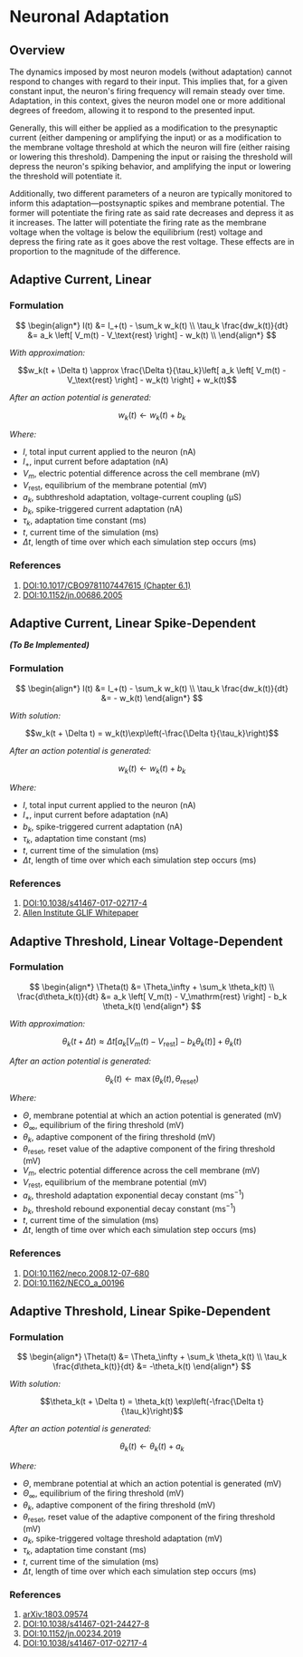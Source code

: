# Neuronal Adaptation

## Overview
The dynamics imposed by most neuron models (without adaptation) cannot respond to changes with regard to their input. This implies that, for a given constant input, the neuron's firing frequency will remain steady over time. Adaptation, in this context, gives the neuron model one or more additional degrees of freedom, allowing it to respond to the presented input.

Generally, this will either be applied as a modification to the presynaptic current (either dampening or amplifying the input) or as a modification to the membrane voltage threshold at which the neuron will fire (either raising or lowering this threshold). Dampening the input or raising the threshold will depress the neuron's spiking behavior, and amplifying the input or lowering the threshold will potentiate it.

Additionally, two different parameters of a neuron are typically monitored to inform this adaptation—postsynaptic spikes and membrane potential. The former will potentiate the firing rate as said rate decreases and depress it as it increases. The latter will potentiate the firing rate as the membrane voltage when the voltage is below the equilibrium (rest) voltage and depress the firing rate as it goes above the rest voltage. These effects are in proportion to the magnitude of the difference.

## Adaptive Current, Linear
### Formulation
$$
\begin{align*}
    I(t) &= I_+(t) - \sum_k w_k(t) \\
    \tau_k \frac{dw_k(t)}{dt} &= a_k \left[ V_m(t) - V_\text{rest} \right] - w_k(t) \\
\end{align*}
$$

*With approximation:*

$$w_k(t + \Delta t) \approx \frac{\Delta t}{\tau_k}\left[ a_k \left[ V_m(t) - V_\text{rest} \right] - w_k(t) \right] + w_k(t)$$

*After an action potential is generated:*

$$w_k(t) \leftarrow w_k(t) + b_k$$

*Where:*
- $I$, total input current applied to the neuron $(\mathrm{nA})$
- $I_+$, input current before adaptation $(\mathrm{nA})$
- $V_m$, electric potential difference across the cell membrane $(\mathrm{mV})$
- $V_\mathrm{rest}$, equilibrium of the membrane potential $(\mathrm{mV})$
- $a_k$, subthreshold adaptation, voltage-current coupling $(\mathrm{\mu S})$
- $b_k$, spike-triggered current adaptation $(\mathrm{nA})$
- $\tau_k$, adaptation time constant $(\mathrm{ms})$
- $t$, current time of the simulation $(\mathrm{ms})$
- $\Delta t$, length of time over which each simulation step occurs $(\mathrm{ms})$

### References
1. [DOI:10.1017/CBO9781107447615 (Chapter 6.1)](https://neuronaldynamics.epfl.ch/online/Ch6.S1.html)
2. [DOI:10.1152/jn.00686.2005](https://journals.physiology.org/doi/full/10.1152/jn.00686.2005)

## Adaptive Current, Linear Spike-Dependent
***(To Be Implemented)***
### Formulation
$$
\begin{align*}
    I(t) &= I_+(t) - \sum_k w_k(t) \\
    \tau_k \frac{dw_k(t)}{dt} &= - w_k(t)
\end{align*}
$$

*With solution:*

$$w_k(t + \Delta t) = w_k(t)\exp\left(-\frac{\Delta t}{\tau_k}\right)$$

*After an action potential is generated:*

$$w_k(t) \leftarrow w_k(t) + b_k$$

*Where:*
- $I$, total input current applied to the neuron $(\mathrm{nA})$
- $I_+$, input current before adaptation $(\mathrm{nA})$
- $b_k$, spike-triggered current adaptation $(\mathrm{nA})$
- $\tau_k$, adaptation time constant $(\mathrm{ms})$
- $t$, current time of the simulation $(\mathrm{ms})$
- $\Delta t$, length of time over which each simulation step occurs $(\mathrm{ms})$

### References
1. [DOI:10.1038/s41467-017-02717-4](https://www.nature.com/articles/s41467-017-02717-4)
2. [Allen Institute GLIF Whitepaper](https://help.brain-map.org/download/attachments/8323525/glifmodels.pdf)

## Adaptive Threshold, Linear Voltage-Dependent
### Formulation
$$
\begin{align*}
    \Theta(t) &= \Theta_\infty + \sum_k \theta_k(t) \\
    \frac{d\theta_k(t)}{dt} &= a_k \left[ V_m(t) - V_\mathrm{rest} \right] - b_k \theta_k(t)
\end{align*}
$$

*With approximation:*

$$\theta_k(t + \Delta t) \approx \Delta t \left[a_k \left[ V_m(t) - V_\mathrm{rest} \right] - b_k \theta_k(t)\right] + \theta_k(t)$$

*After an action potential is generated:*

$$\theta_k(t) \leftarrow \max(\theta_k(t), \theta_\mathrm{reset})$$

*Where:*
- $\Theta$, membrane potential at which an action potential is generated $(\mathrm{mV})$
- $\Theta_\infty$, equilibrium of the firing threshold $(\mathrm{mV})$
- $\theta_k$, adaptive component of the firing threshold $(\mathrm{mV})$
- $\theta_\mathrm{reset}$, reset value of the adaptive component of the firing threshold $(\mathrm{mV})$
- $V_m$, electric potential difference across the cell membrane $(\mathrm{mV})$
- $V_\mathrm{rest}$, equilibrium of the membrane potential $(\mathrm{mV})$
- $a_k$, threshold adaptation exponential decay constant $(\mathrm{ms^{-1}})$
- $b_k$, threshold rebound exponential decay constant $(\mathrm{ms^{-1}})$
- $t$, current time of the simulation $(\mathrm{ms})$
- $\Delta t$, length of time over which each simulation step occurs $(\mathrm{ms})$

### References
1. [DOI:10.1162/neco.2008.12-07-680](https://www.ncbi.nlm.nih.gov/pmc/articles/PMC2954058/)
2. [DOI:10.1162/NECO_a_00196](https://www.ncbi.nlm.nih.gov/pmc/articles/PMC3513351/)

## Adaptive Threshold, Linear Spike-Dependent
### Formulation
$$
\begin{align*}
    \Theta(t) &= \Theta_\infty + \sum_k \theta_k(t) \\
    \tau_k \frac{d\theta_k(t)}{dt} &= -\theta_k(t)
\end{align*}
$$

*With solution:*

$$\theta_k(t + \Delta t) = \theta_k(t) \exp\left(-\frac{\Delta t}{\tau_k}\right)$$

*After an action potential is generated:*

$$\theta_k(t) \leftarrow \theta_k(t) + a_k$$

*Where:*
- $\Theta$, membrane potential at which an action potential is generated $(\mathrm{mV})$
- $\Theta_\infty$, equilibrium of the firing threshold $(\mathrm{mV})$
- $\theta_k$, adaptive component of the firing threshold $(\mathrm{mV})$
- $\theta_\mathrm{reset}$, reset value of the adaptive component of the firing threshold $(\mathrm{mV})$
- $a_k$, spike-triggered voltage threshold adaptation $(\mathrm{mV})$
- $\tau_k$, adaptation time constant $(\mathrm{ms})$
- $t$, current time of the simulation $(\mathrm{ms})$
- $\Delta t$, length of time over which each simulation step occurs $(\mathrm{ms})$

### References
1. [arXiv:1803.09574](https://arxiv.org/abs/1803.09574)
2. [DOI:10.1038/s41467-021-24427-8](https://www.nature.com/articles/s41467-021-24427-8)
3. [DOI:10.1152/jn.00234.2019](https://journals.physiology.org/doi/full/10.1152/jn.00234.2019)
4. [DOI:10.1038/s41467-017-02717-4](https://www.nature.com/articles/s41467-017-02717-4)